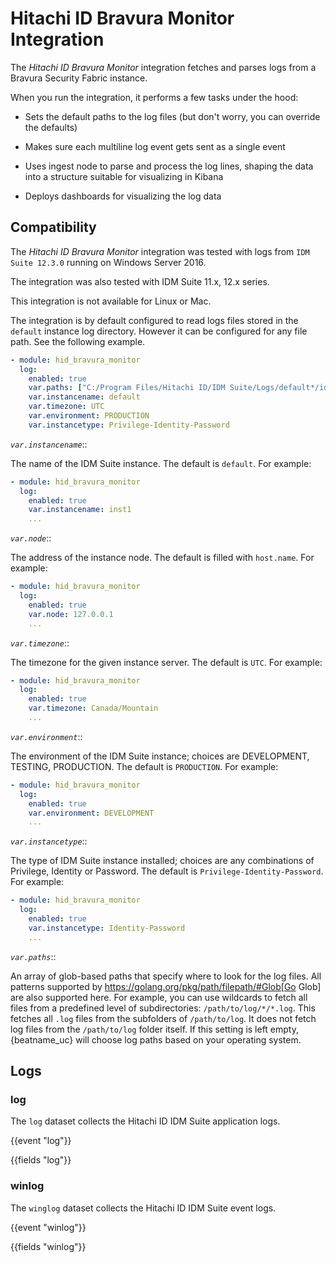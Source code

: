 # Hitachi ID Bravura Monitor Integration

The *Hitachi ID Bravura Monitor* integration fetches and parses logs from a Bravura Security Fabric instance.

When you run the integration, it performs a few tasks under the hood:

* Sets the default paths to the log files (but don't worry, you can override the
defaults)

* Makes sure each multiline log event gets sent as a single event

* Uses ingest node to parse and process the log lines, shaping the data into a structure suitable
for visualizing in Kibana

* Deploys dashboards for visualizing the log data

## Compatibility

The *Hitachi ID Bravura Monitor* integration was tested with logs from `IDM Suite 12.3.0` running on Windows Server 2016.

The integration was also tested with IDM Suite 11.x, 12.x series.

This integration is not available for Linux or Mac.

The integration is by default configured to read logs files stored in the `default` instance log directory.
However it can be configured for any file path. See the following example.

```yaml
- module: hid_bravura_monitor
  log:
    enabled: true
    var.paths: ["C:/Program Files/Hitachi ID/IDM Suite/Logs/default*/idmsuite*.log"]
    var.instancename: default
    var.timezone: UTC
    var.environment: PRODUCTION
    var.instancetype: Privilege-Identity-Password
```

*`var.instancename`*::

The name of the IDM Suite instance. The default is `default`. For example:

```yaml
- module: hid_bravura_monitor
  log:
    enabled: true
    var.instancename: inst1
    ...
```

*`var.node`*::

The address of the instance node. The default is filled with `host.name`. For example:

```yaml
- module: hid_bravura_monitor
  log:
    enabled: true
    var.node: 127.0.0.1
    ...
```

*`var.timezone`*::

The timezone for the given instance server. The default is `UTC`. For example:

```yaml
- module: hid_bravura_monitor
  log:
    enabled: true
    var.timezone: Canada/Mountain
    ...
```

*`var.environment`*::

The environment of the IDM Suite instance; choices are DEVELOPMENT, TESTING, PRODUCTION. The default is `PRODUCTION`. For example:

```yaml
- module: hid_bravura_monitor
  log:
    enabled: true
    var.environment: DEVELOPMENT
    ...
```

*`var.instancetype`*::

The type of IDM Suite instance installed; choices are any combinations of Privilege, Identity or Password. The default is `Privilege-Identity-Password`. For example:

```yaml
- module: hid_bravura_monitor
  log:
    enabled: true
    var.instancetype: Identity-Password
    ...
```

*`var.paths`*::

An array of glob-based paths that specify where to look for the log files. All
patterns supported by https://golang.org/pkg/path/filepath/#Glob[Go Glob]
are also supported here. For example, you can use wildcards to fetch all files
from a predefined level of subdirectories: `/path/to/log/*/*.log`. This
fetches all `.log` files from the subfolders of `/path/to/log`. It does not
fetch log files from the `/path/to/log` folder itself. If this setting is left
empty, {beatname_uc} will choose log paths based on your operating system.

## Logs

### log

The `log` dataset collects the Hitachi ID IDM Suite application logs.

{{event "log"}}

{{fields "log"}}

### winlog

The `winglog` dataset collects the Hitachi ID IDM Suite event logs.

{{event "winlog"}}

{{fields "winlog"}}